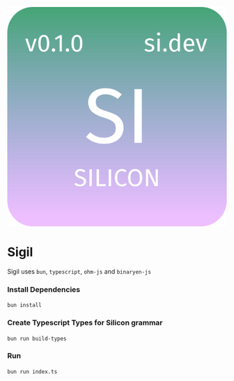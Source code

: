 ![Silicon Logo](./assets/si.svg)

# Sigil

Sigil uses `bun`, `typescript`, `ohm-js` and `binaryen-js`

### Install Dependencies

`bun install`

### Create Typescript Types for Silicon grammar

`bun run build-types`

### Run 

`bun run index.ts`